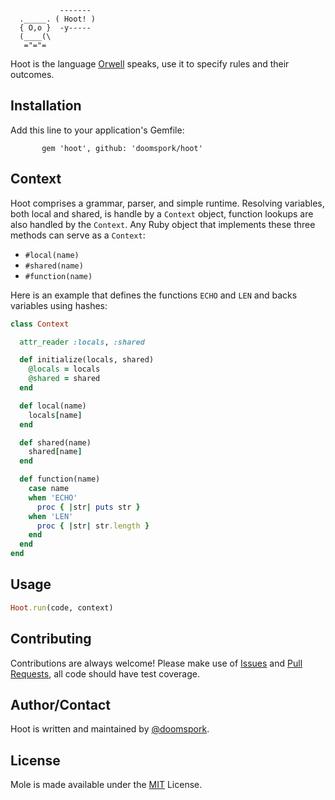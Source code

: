 ```
           -------
  ._____. ( Hoot! )
  { O,o }  -y-----
  (____(\
   ="="=
```

Hoot is the language [Orwell](orwell.io) speaks, use it to specify rules and their outcomes.

## Installation

Add this line to your application's Gemfile:

           gem 'hoot', github: 'doomspork/hoot'

## Context

Hoot comprises a grammar, parser, and simple runtime.  Resolving variables, both local and shared, is handle by a `Context` object, function lookups are also handled by the `Context`.  Any Ruby object that implements these three methods can serve as a `Context`:

+ `#local(name)`
+ `#shared(name)`
+ `#function(name)`

Here is an example that defines the functions `ECHO` and `LEN` and backs variables using hashes:

```ruby
class Context

  attr_reader :locals, :shared

  def initialize(locals, shared)
    @locals = locals
    @shared = shared
  end

  def local(name)
    locals[name]
  end

  def shared(name)
    shared[name]
  end

  def function(name)
    case name
    when 'ECHO'
      proc { |str| puts str }
    when 'LEN'
      proc { |str| str.length }
    end
  end
end
```

## Usage

```ruby
Hoot.run(code, context)
```

## Contributing

Contributions are always welcome!  Please make use of [Issues](https://github.com/doomspork/hoot/issues) and [Pull Requests](https://github.com/doomspork/hoot/pulls), all code should have test coverage.

## Author/Contact

Hoot is written and maintained by [@doomspork](github.com/doomspork).

## License

Mole is made available under the [MIT](http://opensource.org/licenses/MIT) License.
